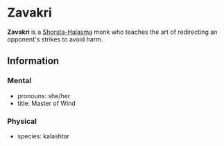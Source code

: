 # Zavakri

**Zavakri** is a [Shorsta-Halasma](../) monk who teaches the art of redirecting an opponent's strikes to avoid harm.

## Information

### Mental

- pronouns: she/her
- title: Master of Wind

### Physical

- species: kalashtar

